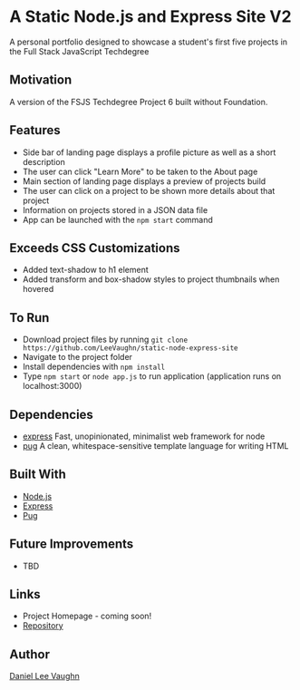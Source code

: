 # A Static Node.js and Express Site V2

A personal portfolio designed to showcase a student's first five projects in the Full Stack JavaScript Techdegree

## Motivation

A version of the FSJS Techdegree Project 6 built without Foundation.

## Features

* Side bar of landing page displays a profile picture as well as a short description
* The user can click "Learn More" to be taken to the About page
* Main section of landing page displays a preview of projects build
* The user can click on a project to be shown more details about that project
* Information on projects stored in a JSON data file
* App can be launched with the `npm start` command

## Exceeds CSS Customizations

* Added text-shadow to h1 element
* Added transform and box-shadow styles to project thumbnails when hovered

## To Run

* Download project files by running `git clone https://github.com/LeeVaughn/static-node-express-site`
* Navigate to the project folder
* Install dependencies with `npm install`
* Type `npm start` or `node app.js` to run application (application runs on localhost:3000)

## Dependencies

* [express](https://www.npmjs.com/package/express) Fast, unopinionated, minimalist web framework for node
* [pug](https://www.npmjs.com/package/pug) A clean, whitespace-sensitive template language for writing HTML

## Built With

* [Node.js](https://nodejs.org/en/)
* [Express](https://github.com/LeeVaughn/twitter-interface)
* [Pug](https://pugjs.org/api/getting-started.html)

## Future Improvements

* TBD

## Links

* Project Homepage - coming soon!
* [Repository](https://github.com/LeeVaughn/static-node-express-site-v2)

## Author

[Daniel Lee Vaughn](https://github.com/LeeVaughn)